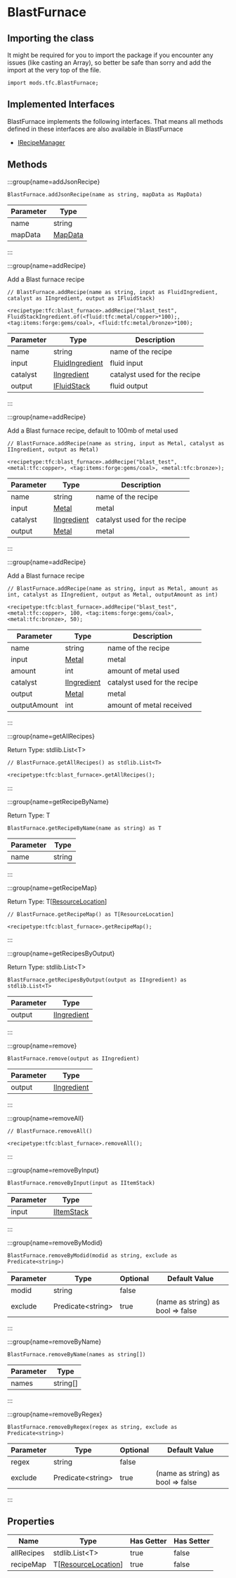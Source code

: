 # BlastFurnace

## Importing the class

It might be required for you to import the package if you encounter any issues (like casting an Array), so better be safe than sorry and add the import at the very top of the file.
```zenscript
import mods.tfc.BlastFurnace;
```


## Implemented Interfaces
BlastFurnace implements the following interfaces. That means all methods defined in these interfaces are also available in BlastFurnace

- [IRecipeManager](/vanilla/api/recipe/manager/IRecipeManager)

## Methods

:::group{name=addJsonRecipe}

```zenscript
BlastFurnace.addJsonRecipe(name as string, mapData as MapData)
```

| Parameter |                 Type                 |
|-----------|--------------------------------------|
| name      | string                               |
| mapData   | [MapData](/vanilla/api/data/MapData) |


:::

:::group{name=addRecipe}

Add a Blast furnace recipe

```zenscript
// BlastFurnace.addRecipe(name as string, input as FluidIngredient, catalyst as IIngredient, output as IFluidStack)

<recipetype:tfc:blast_furnace>.addRecipe("blast_test", FluidStackIngredient.of(<fluid:tfc:metal/copper>*100);, <tag:items:forge:gems/coal>, <fluid:tfc:metal/bronze>*100);
```

| Parameter |                             Type                             |         Description          |
|-----------|--------------------------------------------------------------|------------------------------|
| name      | string                                                       | name of the recipe           |
| input     | [FluidIngredient](/mods/TFCTweaker/Api/FluidStackIngredient) | fluid input                  |
| catalyst  | [IIngredient](/vanilla/api/ingredient/IIngredient)           | catalyst used for the recipe |
| output    | [IFluidStack](/forge/api/fluid/IFluidStack)                  | fluid output                 |


:::

:::group{name=addRecipe}

Add a Blast furnace recipe, default to 100mb of metal used

```zenscript
// BlastFurnace.addRecipe(name as string, input as Metal, catalyst as IIngredient, output as Metal)

<recipetype:tfc:blast_furnace>.addRecipe("blast_test", <metal:tfc:copper>, <tag:items:forge:gems/coal>, <metal:tfc:bronze>);
```

| Parameter |                        Type                        |         Description          |
|-----------|----------------------------------------------------|------------------------------|
| name      | string                                             | name of the recipe           |
| input     | [Metal](/mods/TFCTweaker/Api/Expansion/Metal)      | metal                        |
| catalyst  | [IIngredient](/vanilla/api/ingredient/IIngredient) | catalyst used for the recipe |
| output    | [Metal](/mods/TFCTweaker/Api/Expansion/Metal)      | metal                        |


:::

:::group{name=addRecipe}

Add a Blast furnace recipe

```zenscript
// BlastFurnace.addRecipe(name as string, input as Metal, amount as int, catalyst as IIngredient, output as Metal, outputAmount as int)

<recipetype:tfc:blast_furnace>.addRecipe("blast_test", <metal:tfc:copper>, 100, <tag:items:forge:gems/coal>, <metal:tfc:bronze>, 50);
```

|  Parameter   |                        Type                        |         Description          |
|--------------|----------------------------------------------------|------------------------------|
| name         | string                                             | name of the recipe           |
| input        | [Metal](/mods/TFCTweaker/Api/Expansion/Metal)      | metal                        |
| amount       | int                                                | amount of metal used         |
| catalyst     | [IIngredient](/vanilla/api/ingredient/IIngredient) | catalyst used for the recipe |
| output       | [Metal](/mods/TFCTweaker/Api/Expansion/Metal)      | metal                        |
| outputAmount | int                                                | amount of metal received     |


:::

:::group{name=getAllRecipes}

Return Type: stdlib.List&lt;T&gt;

```zenscript
// BlastFurnace.getAllRecipes() as stdlib.List<T>

<recipetype:tfc:blast_furnace>.getAllRecipes();
```

:::

:::group{name=getRecipeByName}

Return Type: T

```zenscript
BlastFurnace.getRecipeByName(name as string) as T
```

| Parameter |  Type  |
|-----------|--------|
| name      | string |


:::

:::group{name=getRecipeMap}

Return Type: T[[ResourceLocation](/vanilla/api/resource/ResourceLocation)]

```zenscript
// BlastFurnace.getRecipeMap() as T[ResourceLocation]

<recipetype:tfc:blast_furnace>.getRecipeMap();
```

:::

:::group{name=getRecipesByOutput}

Return Type: stdlib.List&lt;T&gt;

```zenscript
BlastFurnace.getRecipesByOutput(output as IIngredient) as stdlib.List<T>
```

| Parameter |                        Type                        |
|-----------|----------------------------------------------------|
| output    | [IIngredient](/vanilla/api/ingredient/IIngredient) |


:::

:::group{name=remove}

```zenscript
BlastFurnace.remove(output as IIngredient)
```

| Parameter |                        Type                        |
|-----------|----------------------------------------------------|
| output    | [IIngredient](/vanilla/api/ingredient/IIngredient) |


:::

:::group{name=removeAll}

```zenscript
// BlastFurnace.removeAll()

<recipetype:tfc:blast_furnace>.removeAll();
```

:::

:::group{name=removeByInput}

```zenscript
BlastFurnace.removeByInput(input as IItemStack)
```

| Parameter |                    Type                    |
|-----------|--------------------------------------------|
| input     | [IItemStack](/vanilla/api/item/IItemStack) |


:::

:::group{name=removeByModid}

```zenscript
BlastFurnace.removeByModid(modid as string, exclude as Predicate<string>)
```

| Parameter |          Type           | Optional |           Default Value           |
|-----------|-------------------------|----------|-----------------------------------|
| modid     | string                  | false    |                                   |
| exclude   | Predicate&lt;string&gt; | true     | (name as string) as bool => false |


:::

:::group{name=removeByName}

```zenscript
BlastFurnace.removeByName(names as string[])
```

| Parameter |   Type   |
|-----------|----------|
| names     | string[] |


:::

:::group{name=removeByRegex}

```zenscript
BlastFurnace.removeByRegex(regex as string, exclude as Predicate<string>)
```

| Parameter |          Type           | Optional |           Default Value           |
|-----------|-------------------------|----------|-----------------------------------|
| regex     | string                  | false    |                                   |
| exclude   | Predicate&lt;string&gt; | true     | (name as string) as bool => false |


:::


## Properties

|    Name    |                             Type                              | Has Getter | Has Setter |
|------------|---------------------------------------------------------------|------------|------------|
| allRecipes | stdlib.List&lt;T&gt;                                          | true       | false      |
| recipeMap  | T[[ResourceLocation](/vanilla/api/resource/ResourceLocation)] | true       | false      |

